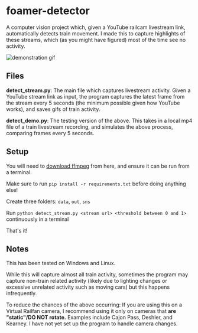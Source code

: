 # foamer-detector

A computer vision project which, given a YouTube railcam livestream link, automatically detects train movement. I made this to capture highlights of these streams, which (as you might have figured) most of the time see no activity.

![demonstration gif](demo.gif)

## Files
**detect_stream.py**: The main file which captures livestream activity. Given a YouTube stream link as input, the program captures the latest frame from the stream every 5 seconds (the minimum possible given how YouTube works), and saves gifs of train activity.

**detect_demo.py**: The testing version of the above. This takes in a local mp4 file of a train livestream recording, and simulates the above process, comparing frames every 5 seconds.

## Setup
You will need to [download ffmpeg](https://www.ffmpeg.org/download.html) from here, and ensure it can be run from a terminal.

Make sure to run `pip install -r requirements.txt` before doing anything else!

Create three folders: `data`, `out`, `sns`

Run `python detect_stream.py <stream url> <threshold between 0 and 1>` continuously in a terminal

That's it!

## Notes

This has been tested on Windows and Linux.

While this will capture almost all train activity, sometimes the program may capture non-train related activity (likely due to lighting changes or excessive unrelated activity such as moving cars) but this happens infrequently.

To reduce the chances of the above occurring: If you are using this on a Virtual Railfan camera, I recommend using it only on cameras that **are "static"/DO NOT rotate.** Examples include Cajon Pass, Deshler, and Kearney. I have not yet set up the program to handle camera changes.